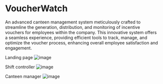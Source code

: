 # VoucherWatch
An advanced canteen management system meticulously crafted to streamline the generation, distribution, and monitoring of incentive vouchers for employees within the company. This innovative system offers a seamless experience, providing efficient tools to track, manage, and optimize the voucher process, enhancing overall employee satisfaction and engagement.

Landing page ![image](https://github.com/sabersebti/VoucherWatch/assets/76743603/3ca41a5b-1121-4016-868f-f6e8c9fa9565)

Shift controller ![image](https://github.com/sabersebti/VoucherWatch/assets/76743603/ec8cc428-30f4-43b3-8847-f89e5baf0bcd)

Canteen manager ![image](https://github.com/sabersebti/VoucherWatch/assets/76743603/200ee09b-7272-4303-8396-22ef90955cf1)
